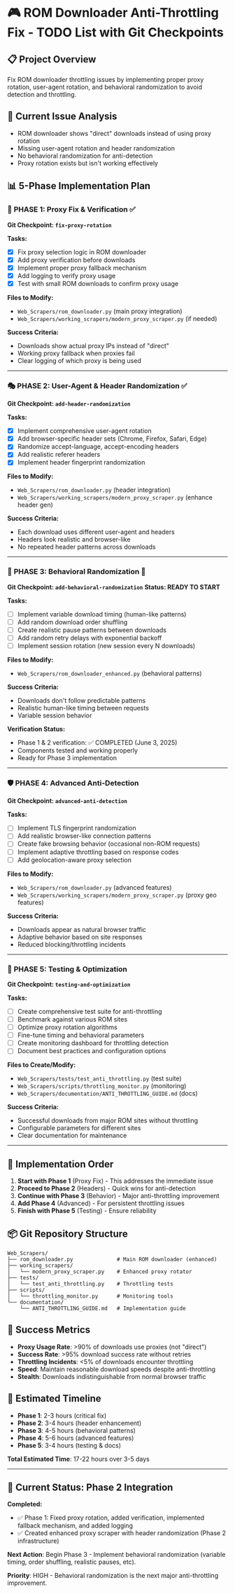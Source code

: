 # 🎮 ROM Downloader Anti-Throttling Fix - TODO List with Git Checkpoints

## 📋 Project Overview
Fix ROM downloader throttling issues by implementing proper proxy rotation, user-agent rotation, and behavioral randomization to avoid detection and throttling.

## 🎯 Current Issue Analysis
- ROM downloader shows "direct" downloads instead of using proxy rotation
- Missing user-agent rotation and header randomization  
- No behavioral randomization for anti-detection
- Proxy rotation exists but isn't working effectively

## 📊 5-Phase Implementation Plan

### 🔧 **PHASE 1: Proxy Fix & Verification** ✅
**Git Checkpoint: `fix-proxy-rotation`**

**Tasks:**
- [x] Fix proxy selection logic in ROM downloader
- [x] Add proxy verification before downloads
- [x] Implement proper proxy fallback mechanism
- [x] Add logging to verify proxy usage
- [x] Test with small ROM downloads to confirm proxy usage

**Files to Modify:**
- `Web_Scrapers/rom_downloader.py` (main proxy integration)
- `Web_Scrapers/working_scrapers/modern_proxy_scraper.py` (if needed)

**Success Criteria:**
- Downloads show actual proxy IPs instead of "direct"
- Working proxy fallback when proxies fail
- Clear logging of which proxy is being used

---

### 🎭 **PHASE 2: User-Agent & Header Randomization** ✅
**Git Checkpoint: `add-header-randomization`**

**Tasks:**
- [x] Implement comprehensive user-agent rotation
- [x] Add browser-specific header sets (Chrome, Firefox, Safari, Edge)
- [x] Randomize accept-language, accept-encoding headers
- [x] Add realistic referer headers
- [x] Implement header fingerprint randomization

**Files to Modify:**
- `Web_Scrapers/rom_downloader.py` (header integration)
- `Web_Scrapers/working_scrapers/modern_proxy_scraper.py` (enhance header gen)

**Success Criteria:**
- Each download uses different user-agent and headers
- Headers look realistic and browser-like
- No repeated header patterns across downloads

---

### 🎲 **PHASE 3: Behavioral Randomization** 🔄
**Git Checkpoint: `add-behavioral-randomization`**
**Status: READY TO START** 

**Tasks:**
- [ ] Implement variable download timing (human-like patterns)
- [ ] Add random download order shuffling
- [ ] Create realistic pause patterns between downloads
- [ ] Add random retry delays with exponential backoff
- [ ] Implement session rotation (new session every N downloads)

**Files to Modify:**
- `Web_Scrapers/rom_downloader_enhanced.py` (behavioral patterns)

**Success Criteria:**
- Downloads don't follow predictable patterns
- Realistic human-like timing between requests
- Variable session behavior

**Verification Status:**
- Phase 1 & 2 verification: ✅ COMPLETED (June 3, 2025)
- Components tested and working properly
- Ready for Phase 3 implementation

---

### 🛡️ **PHASE 4: Advanced Anti-Detection**
**Git Checkpoint: `advanced-anti-detection`**

**Tasks:**
- [ ] Implement TLS fingerprint randomization
- [ ] Add realistic browser-like connection patterns
- [ ] Create fake browsing behavior (occasional non-ROM requests)
- [ ] Implement adaptive throttling based on response codes
- [ ] Add geolocation-aware proxy selection

**Files to Modify:**
- `Web_Scrapers/rom_downloader.py` (advanced features)
- `Web_Scrapers/working_scrapers/modern_proxy_scraper.py` (proxy geo features)

**Success Criteria:**
- Downloads appear as natural browser traffic
- Adaptive behavior based on site responses
- Reduced blocking/throttling incidents

---

### 🔬 **PHASE 5: Testing & Optimization**
**Git Checkpoint: `testing-and-optimization`**

**Tasks:**
- [ ] Create comprehensive test suite for anti-throttling
- [ ] Benchmark against various ROM sites
- [ ] Optimize proxy rotation algorithms  
- [ ] Fine-tune timing and behavioral parameters
- [ ] Create monitoring dashboard for throttling detection
- [ ] Document best practices and configuration options

**Files to Create/Modify:**
- `Web_Scrapers/tests/test_anti_throttling.py` (test suite)
- `Web_Scrapers/scripts/throttling_monitor.py` (monitoring)
- `Web_Scrapers/documentation/ANTI_THROTTLING_GUIDE.md` (docs)

**Success Criteria:**
- Successful downloads from major ROM sites without throttling
- Configurable parameters for different sites
- Clear documentation for maintenance

---

## 🚀 Implementation Order

1. **Start with Phase 1** (Proxy Fix) - This addresses the immediate issue
2. **Proceed to Phase 2** (Headers) - Quick wins for anti-detection  
3. **Continue with Phase 3** (Behavior) - Major anti-throttling improvement
4. **Add Phase 4** (Advanced) - For persistent throttling issues
5. **Finish with Phase 5** (Testing) - Ensure reliability

## 📦 Git Repository Structure

```
Web_Scrapers/
├── rom_downloader.py              # Main ROM downloader (enhanced)
├── working_scrapers/
│   └── modern_proxy_scraper.py    # Enhanced proxy rotator
├── tests/
│   └── test_anti_throttling.py    # Throttling tests
├── scripts/
│   └── throttling_monitor.py      # Monitoring tools
└── documentation/
    └── ANTI_THROTTLING_GUIDE.md   # Implementation guide
```

## 🎯 Success Metrics

- **Proxy Usage Rate**: >90% of downloads use proxies (not "direct")
- **Success Rate**: >95% download success rate without retries
- **Throttling Incidents**: <5% of downloads encounter throttling
- **Speed**: Maintain reasonable download speeds despite anti-throttling
- **Stealth**: Downloads indistinguishable from normal browser traffic

## 📅 Estimated Timeline

- **Phase 1**: 2-3 hours (critical fix)
- **Phase 2**: 3-4 hours (header enhancement)  
- **Phase 3**: 4-5 hours (behavioral patterns)
- **Phase 4**: 5-6 hours (advanced features)
- **Phase 5**: 3-4 hours (testing & docs)

**Total Estimated Time**: 17-22 hours over 3-5 days

---

## 🔄 Current Status: Phase 2 Integration

**Completed:**
- ✅ Phase 1: Fixed proxy rotation, added verification, implemented fallback mechanism, and added logging
- ✅ Created enhanced proxy scraper with header randomization (Phase 2 infrastructure)

**Next Action**: Begin Phase 3 - Implement behavioral randomization (variable timing, order shuffling, realistic pauses, etc).

**Priority**: HIGH - Behavioral randomization is the next major anti-throttling improvement.
